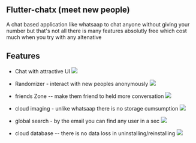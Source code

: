 ## Flutter-chatx (meet new people)

A chat based application like whatsaap to chat anyone without giving your number
but that's not all there is many features absolutly free  which cost much when you try with any altenative

## Features

- Chat with attractive UI  ![](https://img.shields.io/badge/-Done-brightgreen)

- Randomizer - interact with new peoples anonymously ![](https://img.shields.io/badge/-working-yellow)

- friends Zone -- make them friend to held more conversation  ![](https://img.shields.io/badge/-testing-green)
- cloud imaging - unlike whatsaap there is no storage cumsumption  ![](https://img.shields.io/badge/-working-yellow)
- global search - by the email you can find any user in a sec  ![](https://img.shields.io/badge/-Done-brightgreen)
- cloud database -- there is no data loss in uninstalling/reinstalling  ![](https://img.shields.io/badge/-Done-brightgreen)
 
  
